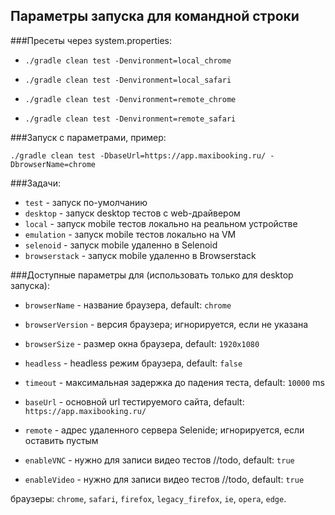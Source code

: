 ## Параметры запуска для командной строки


###Пресеты через system.properties:

* `./gradle clean test -Denvironment=local_chrome`

* `./gradle clean test -Denvironment=local_safari`

* `./gradle clean test -Denvironment=remote_chrome`

* `./gradle clean test -Denvironment=remote_safari`


###Запуск с параметрами, пример:

`./gradle clean test -DbaseUrl=https://app.maxibooking.ru/ -DbrowserName=chrome`

###Задачи:
* `test` - запуск по-умолчанию
* `desktop` - запуск desktop тестов с web-драйвером
* `local` - запуск mobile тестов локально на реальном устройстве
* `emulation` - запуск mobile тестов локально на VM
* `selenoid` - запуск mobile удаленно в Selenoid
* `browserstack` - запуск mobile удаленно в Browserstack

###Доступные параметры для (использовать только для desktop запуска):

* `browserName` - название браузера, default: `chrome` 

* `browserVersion` - версия браузера; игнорируется, если не указана

* `browserSize` - размер окна браузера, default: `1920x1080`

* `headless` - headless режим браузера, default: `false`

* `timeout` - максимальная задержка до падения теста, default: `10000` ms

* `baseUrl` - основной url тестируемого сайта, default: `https://app.maxibooking.ru/`

* `remote` - адрес удаленного сервера Selenide; игнорируется, если оставить пустым

* `enableVNC` - нужно для записи видео тестов //todo, default: `true`

* `enableVideo` - нужно для записи видео тестов //todo, default: `true`

браузеры: `chrome`, `safari`, `firefox`, `legacy_firefox`, `ie`, `opera`, `edge`.